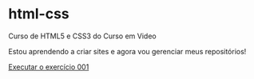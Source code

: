 # html-css

 Curso de HTML5 e CSS3 do Curso em Video

 Estou aprendendo a criar sites e agora vou gerenciar meus repositórios!

 <a href="https://samillemachado.github.io/html-css/exercicios/ex001/index.html">Executar o exercício 001</a>

